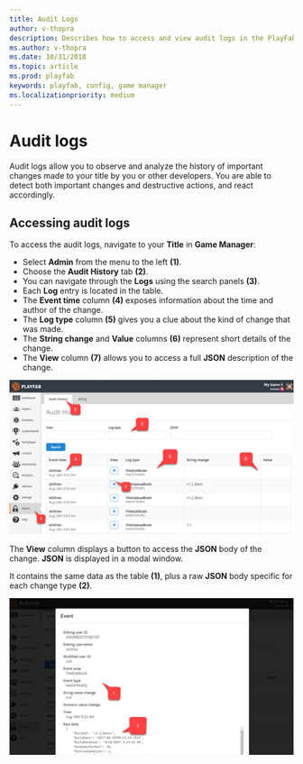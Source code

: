 ```yaml
---
title: Audit Logs
author: v-thopra
description: Describes how to access and view audit logs in the PlayFab Game Manager.
ms.author: v-thopra
ms.date: 10/31/2018
ms.topic: article
ms.prod: playfab
keywords: playfab, config, game manager
ms.localizationpriority: medium
---
```


# Audit logs

Audit logs allow you to observe and analyze the history of important changes made to your title by you or other developers. You are able to detect both important changes and destructive actions, and react accordingly.

## Accessing audit logs

To access the audit logs, navigate to your **Title** in **Game Manager**:

- Select **Admin** from the menu to the left **(1)**.
- Choose the **Audit History** tab **(2)**.
- You can navigate through the **Logs** using the search panels **(3)**.
- Each **Log** entry is located in the table.
- The **Event time** column **(4)** exposes information about the time and author of the change.
- The **Log type** column **(5)** gives you a clue about the kind of change that was made.
- The **String change** and **Value** columns **(6)** represent short details of the change.
- The **View** column **(7)** allows you to access a full **JSON** description of the change.

![Game Manager - Admin - Audit History](media/tutorials/game-manager-admin-audit-history.png)  

The **View** column displays a button to access the **JSON** body of the change. **JSON** is displayed in a modal window.

It contains the same data as the table **(1)**, plus a raw **JSON** body specific for each change type **(2)**.

![Game Manager - Admin - Audit History - View Event Body](media/tutorials/game-manager-admin-audit-history-view-event-body.png)  
